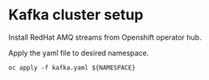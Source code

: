 # Kafka cluster setup

Install RedHat AMQ streams from Openshift operator hub.

Apply the yaml file to desired namespace.

```
oc apply -f kafka.yaml ${NAMESPACE}
```